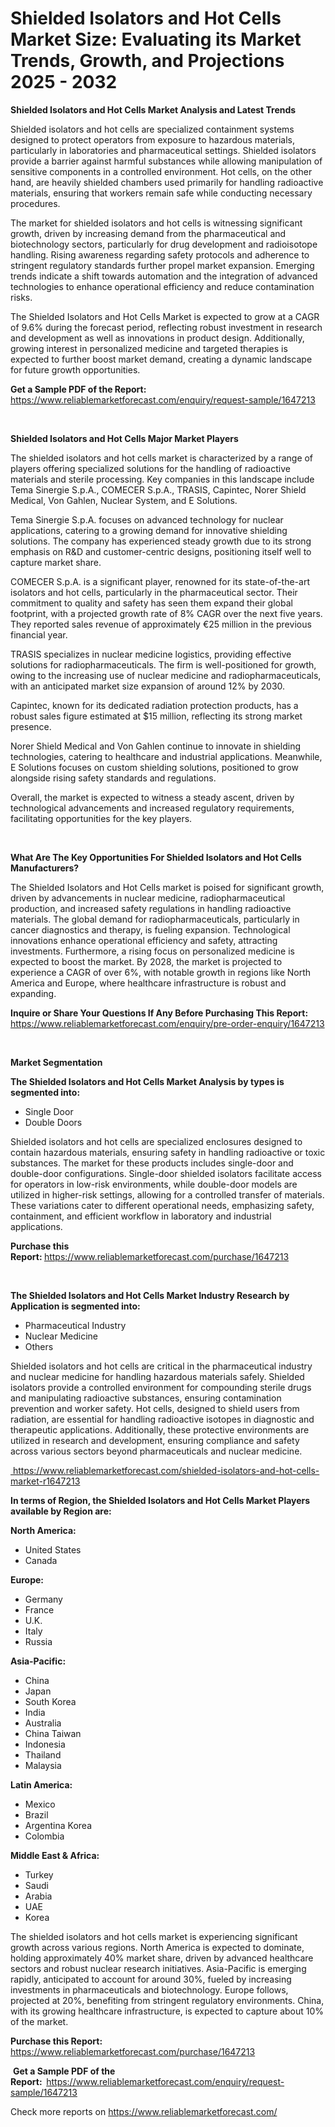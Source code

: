 <p><h1>Shielded Isolators and Hot Cells Market Size: Evaluating its Market Trends, Growth, and Projections 2025 - 2032</h1></p><p><strong>Shielded Isolators and Hot Cells Market Analysis and Latest Trends</strong></p>
<p><p>Shielded isolators and hot cells are specialized containment systems designed to protect operators from exposure to hazardous materials, particularly in laboratories and pharmaceutical settings. Shielded isolators provide a barrier against harmful substances while allowing manipulation of sensitive components in a controlled environment. Hot cells, on the other hand, are heavily shielded chambers used primarily for handling radioactive materials, ensuring that workers remain safe while conducting necessary procedures.</p><p>The market for shielded isolators and hot cells is witnessing significant growth, driven by increasing demand from the pharmaceutical and biotechnology sectors, particularly for drug development and radioisotope handling. Rising awareness regarding safety protocols and adherence to stringent regulatory standards further propel market expansion. Emerging trends indicate a shift towards automation and the integration of advanced technologies to enhance operational efficiency and reduce contamination risks.</p><p>The Shielded Isolators and Hot Cells Market is expected to grow at a CAGR of 9.6% during the forecast period, reflecting robust investment in research and development as well as innovations in product design. Additionally, growing interest in personalized medicine and targeted therapies is expected to further boost market demand, creating a dynamic landscape for future growth opportunities.</p></p>
<p><strong>Get a Sample PDF of the Report:&nbsp;</strong> <a href="https://www.reliablemarketforecast.com/enquiry/request-sample/1647213?utm_campaign=2866&utm_medium=2&utm_source=Github&utm_content=ia&utm_term=29032025&utm_id=shielded-isolators-and-hot-cells">https://www.reliablemarketforecast.com/enquiry/request-sample/1647213</a></p>
<p>&nbsp;</p>
<p><strong>Shielded Isolators and Hot Cells Major Market Players</strong></p>
<p><p>The shielded isolators and hot cells market is characterized by a range of players offering specialized solutions for the handling of radioactive materials and sterile processing. Key companies in this landscape include Tema Sinergie S.p.A., COMECER S.p.A., TRASIS, Capintec, Norer Shield Medical, Von Gahlen, Nuclear System, and E Solutions.</p><p>Tema Sinergie S.p.A. focuses on advanced technology for nuclear applications, catering to a growing demand for innovative shielding solutions. The company has experienced steady growth due to its strong emphasis on R&D and customer-centric designs, positioning itself well to capture market share.</p><p>COMECER S.p.A. is a significant player, renowned for its state-of-the-art isolators and hot cells, particularly in the pharmaceutical sector. Their commitment to quality and safety has seen them expand their global footprint, with a projected growth rate of 8% CAGR over the next five years. They reported sales revenue of approximately €25 million in the previous financial year.</p><p>TRASIS specializes in nuclear medicine logistics, providing effective solutions for radiopharmaceuticals. The firm is well-positioned for growth, owing to the increasing use of nuclear medicine and radiopharmaceuticals, with an anticipated market size expansion of around 12% by 2030. </p><p>Capintec, known for its dedicated radiation protection products, has a robust sales figure estimated at $15 million, reflecting its strong market presence.</p><p>Norer Shield Medical and Von Gahlen continue to innovate in shielding technologies, catering to healthcare and industrial applications. Meanwhile, E Solutions focuses on custom shielding solutions, positioned to grow alongside rising safety standards and regulations.</p><p>Overall, the market is expected to witness a steady ascent, driven by technological advancements and increased regulatory requirements, facilitating opportunities for the key players.</p></p>
<p>&nbsp;</p>
<p><strong>What Are The Key Opportunities For Shielded Isolators and Hot Cells Manufacturers?</strong></p>
<p><p>The Shielded Isolators and Hot Cells market is poised for significant growth, driven by advancements in nuclear medicine, radiopharmaceutical production, and increased safety regulations in handling radioactive materials. The global demand for radiopharmaceuticals, particularly in cancer diagnostics and therapy, is fueling expansion. Technological innovations enhance operational efficiency and safety, attracting investments. Furthermore, a rising focus on personalized medicine is expected to boost the market. By 2028, the market is projected to experience a CAGR of over 6%, with notable growth in regions like North America and Europe, where healthcare infrastructure is robust and expanding.</p></p>
<p><strong>Inquire or Share Your Questions If Any Before Purchasing This Report:</strong> <a href="https://www.reliablemarketforecast.com/enquiry/pre-order-enquiry/1647213?utm_campaign=2866&utm_medium=2&utm_source=Github&utm_content=ia&utm_term=29032025&utm_id=shielded-isolators-and-hot-cells">https://www.reliablemarketforecast.com/enquiry/pre-order-enquiry/1647213</a></p>
<p>&nbsp;</p>
<p><strong>Market Segmentation</strong></p>
<p><strong>The Shielded Isolators and Hot Cells Market Analysis by types is segmented into:</strong></p>
<p><ul><li>Single Door</li><li>Double Doors</li></ul></p>
<p><p>Shielded isolators and hot cells are specialized enclosures designed to contain hazardous materials, ensuring safety in handling radioactive or toxic substances. The market for these products includes single-door and double-door configurations. Single-door shielded isolators facilitate access for operators in low-risk environments, while double-door models are utilized in higher-risk settings, allowing for a controlled transfer of materials. These variations cater to different operational needs, emphasizing safety, containment, and efficient workflow in laboratory and industrial applications.</p></p>
<p><strong>Purchase this Report:&nbsp;</strong><a href="https://www.reliablemarketforecast.com/purchase/1647213?utm_campaign=2866&utm_medium=2&utm_source=Github&utm_content=ia&utm_term=29032025&utm_id=shielded-isolators-and-hot-cells">https://www.reliablemarketforecast.com/purchase/1647213</a></p>
<p>&nbsp;</p>
<p><strong>The Shielded Isolators and Hot Cells Market Industry Research by Application is segmented into:</strong></p>
<p><ul><li>Pharmaceutical Industry</li><li>Nuclear Medicine</li><li>Others</li></ul></p>
<p><p>Shielded isolators and hot cells are critical in the pharmaceutical industry and nuclear medicine for handling hazardous materials safely. Shielded isolators provide a controlled environment for compounding sterile drugs and manipulating radioactive substances, ensuring contamination prevention and worker safety. Hot cells, designed to shield users from radiation, are essential for handling radioactive isotopes in diagnostic and therapeutic applications. Additionally, these protective environments are utilized in research and development, ensuring compliance and safety across various sectors beyond pharmaceuticals and nuclear medicine.</p></p>
<p><a href="https://www.reliablemarketforecast.com/shielded-isolators-and-hot-cells-market-r1647213?utm_campaign=2866&utm_medium=2&utm_source=Github&utm_content=ia&utm_term=29032025&utm_id=shielded-isolators-and-hot-cells">&nbsp;https://www.reliablemarketforecast.com/shielded-isolators-and-hot-cells-market-r1647213</a></p>
<p><strong>In terms of Region, the Shielded Isolators and Hot Cells Market Players available by Region are:</strong></p>
<p>
    <p> <strong> North America: </strong>
        <ul>
            <li>United States</li>
            <li>Canada</li>
        </ul>
        </p> 
    <p> <strong> Europe: </strong>
        <ul>
            <li>Germany</li>
            <li>France</li>
            <li>U.K.</li>
            <li>Italy</li>
            <li>Russia</li>
        </ul>
        </p> 
    <p> <strong> Asia-Pacific: </strong>
        <ul>
            <li>China</li>
            <li>Japan</li>
            <li>South Korea</li>
            <li>India</li>
            <li>Australia</li>
            <li>China Taiwan</li>
            <li>Indonesia</li>
            <li>Thailand</li>
            <li>Malaysia</li>
        </ul>
        </p> 
    <p> <strong> Latin America: </strong>
        <ul>
            <li>Mexico</li>
            <li>Brazil</li>
            <li>Argentina Korea</li>
            <li>Colombia</li>
        </ul>
        </p> 
    <p> <strong> Middle East & Africa: </strong>
        <ul>
            <li>Turkey</li>
            <li>Saudi</li>
            <li>Arabia</li>
            <li>UAE</li>
            <li>Korea</li>
        </ul>
    </p>
    </p>
<p><p>The shielded isolators and hot cells market is experiencing significant growth across various regions. North America is expected to dominate, holding approximately 40% market share, driven by advanced healthcare sectors and robust nuclear research initiatives. Asia-Pacific is emerging rapidly, anticipated to account for around 30%, fueled by increasing investments in pharmaceuticals and biotechnology. Europe follows, projected at 20%, benefiting from stringent regulatory environments. China, with its growing healthcare infrastructure, is expected to capture about 10% of the market.</p></p>
<p><strong>Purchase this Report: </strong><a href="https://www.reliablemarketforecast.com/purchase/1647213?utm_campaign=2866&utm_medium=2&utm_source=Github&utm_content=ia&utm_term=29032025&utm_id=shielded-isolators-and-hot-cells">https://www.reliablemarketforecast.com/purchase/1647213</a></p>
<p>&nbsp;<strong>Get a Sample PDF of the Report:&nbsp;&nbsp;</strong><a href="https://www.reliablemarketforecast.com/enquiry/request-sample/1647213?utm_campaign=2866&utm_medium=2&utm_source=Github&utm_content=ia&utm_term=29032025&utm_id=shielded-isolators-and-hot-cells">https://www.reliablemarketforecast.com/enquiry/request-sample/1647213</a></p>
<p><strong></strong></p>
<p>Check more reports on <a href="https://www.reliablemarketforecast.com/?utm_campaign=2866&utm_medium=2&utm_source=Github&utm_content=ia&utm_term=29032025&utm_id=shielded-isolators-and-hot-cells">https://www.reliablemarketforecast.com/</a></p>